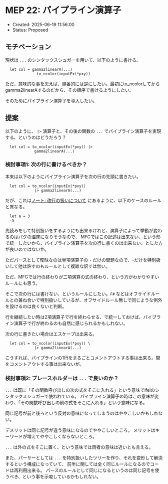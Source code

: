 # MEP 22: パイプライン演算子

- Created: 2025-06-19 11:56:00
- Status: Proposed

## モチベーション

現状は `...` のシンタックスシュガーを用いて、以下のように書ける。

```
  let col = gamma2linearA(...)
              to_ncolor(inputEx(*pxy))
```

ただ、意味的な事を思えば、順番的には逆にしたい。最初にto_ncolorしてからgamma2linearAするのだから、その順序で書けるようにしたい。

そのためにパイプライン演算子を導入したい。

## 提案

以下のように、 `|>` 演算子と、その後の関数の `...` でパイプライン演算子を実現する、というのはどうだろう？

```
  let col = to_ncolor(inputEx(*pxy)) |>
             gamma2linearA(...)
```

### 検討事項1: 次の行に書けるべきか？

本来は以下のようにパイプライン演算子を次の行の先頭に書きたい。

```
  let col = to_ncolor(inputEx(*pxy))
             |> gamma2linearA(...)
```

だが、これは[ノート: 改行の扱いについて](../notes/EOLHandling.md) にあるように、以下のケースのルールと異なる。

```
  let a = 3
  -5
```

先読みをして特別扱いをするようにも出来るけれど、演算子によって挙動が変わるのはバグの温床になりそうなので、
MFGではこの記述は出来ない、という形で統一したいから、パイプライン演算子を次の行に書くのは出来ない、とした方が良いのではないか。

ただパースとして曖昧なのは単項演算子の `-` だけの問題なので、`-`だけを特別扱いして他は許すのもルールとして複雑な訳では無い。

ただ、MFGでは行の終わりが二項演算の式の終わり、という方がわかりやすいルールにも思う。

そこで次の行には書けない、というルールにしたい。`F#` などはオフサイドルールとの兼ね合いで特別扱いしているが、オフサイドルール無しで同じような例外を設けるのは良くないと判断。

行を継続したい時は2項演算子で行を終わらせる、で統一しておけば、パイプライン演算子で行が終わるのも自然に感じられるかもしれない。

次の行に書きたい場合はエスケープは出来る。

```
  let col = to_ncolor(inputEx(*pxy)) \
             |> gamma2linearA(...)
```

こうすれば、パイプラインの1行をまるごとコメントアウトする事は出来る。間をコメントアウトする事は出来ないが。

### 検討事項2: プレースホルダーは `...` で良いのか？

`...` は既に「その関数呼び出しの次の式をそこに入れる」という意味でifelのシンタックスシュガーで使われている。
パイプライン演算子の時はこの意味が変わり、「その関数呼び出しの前の式をそこに入れる」という意味になる。

同じ記号が前と後ろという反対の意味になってしまうのはややこしいかもしれない。

デメリットは同じ記号が違う意味になるのでややこしいところ。
メリットはキーワードが増えてややこしくならないところ。

`...` は外の式をそこに置く、という意味では両者の意味は近いとも言える。

また、パーサーとしては `...` を特別扱いしたツリーを作り、それを変形して解決するという構成になっていて、
前半に関しては全く同じルールになるのでコードは再利用出来る。
パースのルールとして同じになるというのは同じ記号を使うべき、という事を示唆しているかもしれない。




